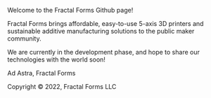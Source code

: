 Welcome to the Fractal Forms Github page!

Fractal Forms brings affordable, easy-to-use 5-axis 3D printers and sustainable additive manufacturing solutions to the public maker community.

We are currently in the development phase, and hope to share our technologies with the world soon!

Ad Astra,
Fractal Forms

Copyright © 2022, Fractal Forms LLC
